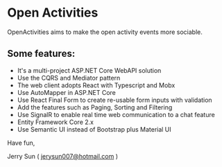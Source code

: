 # Open Activities

OpenActivities aims to make the open activity events more sociable.

## Some features:
- It's a multi-project ASP.NET Core WebAPI solution
- Use the CQRS and Mediator pattern 
- The web client adopts React with Typescript and Mobx
- Use AutoMapper in ASP.NET Core
- Use React Final Form to create re-usable form inputs with validation
- Add the features such as Paging, Sorting and Filtering
- Use SignalR to enable real time web communication to a chat feature
- Entity Framework Core 2.x
- Use Semantic UI instead of Bootstrap plus Material UI

Have fun,

Jerry Sun ( jerysun007@hotmail.com )